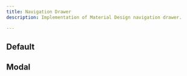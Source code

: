 ```yaml
---
title: Navigation Drawer
description: Implementation of Material Design navigation drawer.

---
```


## Default

<code-preview group="default" outline></code-preview>

## Modal

<code-preview group="modal"></code-preview>

